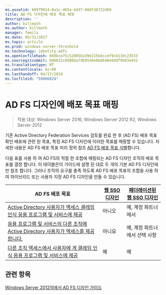 ```yaml
---
ms.assetid: 68979914-8a1c-465a-bd37-08df30722d69
title: AD FS 디자인에 배포 목표 매핑
description: ''
author: billmath
ms.author: billmath
manager: femila
ms.date: 05/31/2017
ms.topic: article
ms.prod: windows-server-threshold
ms.technology: identity-adfs
ms.openlocfilehash: 048bce75c52895b2d9e215bdccef9cb13dc23533
ms.sourcegitcommit: 0d0b32c8986ba7db9536e0b8648d4ddf9b03e452
ms.translationtype: MT
ms.contentlocale: ko-KR
ms.lasthandoff: 04/17/2019
ms.locfileid: "59866824"
---
```

# <a name="mapping-your-deployment-goals-to-an-ad-fs-design"></a>AD FS 디자인에 배포 목표 매핑

>적용 대상: Windows Server 2016, Windows Server 2012 R2, Windows Server 2012

기존 Active Directory Federation Services 검토를 완료 한 후 \(AD FS\) 배포 목표 확인 배포에 관련 된 목표, 특정 AD FS 디자인에 이러한 목표를 매핑할 수 있습니다. 자세한 내용은 AD FS 배포 목표 미리 정의 참조 [AD FS 배포 목표 식별](Identifying-Your-AD-FS-Deployment-Goals.md)합니다.  
  
다음 표를 사용 하 여 AD FS의 적절 한 조합에 매핑되는 AD FS 디자인 조직의 배포 목표를 결정 합니다. 이 테이블은이 가이드에 설명 된 대로 두 개의 기본 AD FS 디자인에만 참조 합니다. 그러나 조직의 요구를 충족 하도록 AD FS 배포 목표의 조합을 사용 하 여 하이브리드 또는 사용자 지정 AD FS 디자인을 만들 수 있습니다.  
  
|AD FS 배포 목표|[웹 SSO 디자인](Web-SSO-Design.md)|[페더레이션된 웹 SSO 디자인](Federated-Web-SSO-Design.md)|  
|---------------------------------------------------------------------------|----------------------------------------------------------------------------------|--------------------------------------------------------------------------------------------|  
|[Active Directory 사용자가 액세스 클레임 인식 응용 프로그램 및 서비스에 제공](Provide-Your-Active-Directory-Users-Access-to-Your-Claims-Aware-Applications-and-Services.md)|아니오|예, 계정 파트너에서|  
|[응용 프로그램 및 서비스의 다른 조직에 Active Directory 사용자가 액세스를 제공 합니다.](Provide-Your-Active-Directory-Users-Access-to-the-Applications-and-Services-of-Other-Organizations.md)|아니요|예, 계정 파트너에서 선택 사항|  
|[다른 조직 액세스에서 사용자에 게 클레임 인식 응용 프로그램 및 서비스에 제공](Provide-Users-in-Another-Organization-Access-to-Your-Claims-Aware-Applications-and-Services.md)|예|예|  

## <a name="see-also"></a>관련 항목
[Windows Server 2012의에서 AD FS 디자인 가이드](AD-FS-Design-Guide-in-Windows-Server-2012.md)
  

